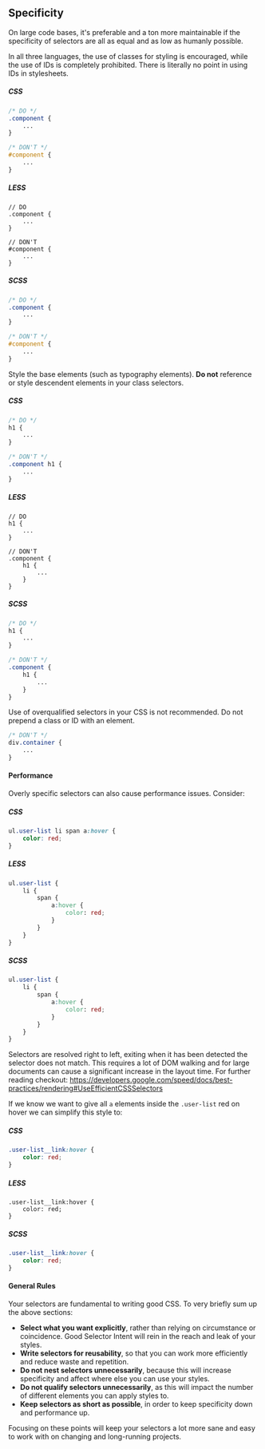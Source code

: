 ## Specificity

On large code bases, it's preferable and a ton more maintainable if the specificity of selectors are all as equal and
as low as humanly possible.

In all three languages, the use of classes for styling is encouraged, while the use of IDs is completely prohibited. There is literally no point in using IDs in stylesheets.

<!-- --lang-ex -->

##### CSS

```css
/* DO */
.component {
    ...
}

/* DON'T */
#component {
    ...
}
```

##### LESS

```less
// DO
.component {
    ...
}

// DON'T
#component {
    ...
}
```

##### SCSS

```css
/* DO */
.component {
    ...
}

/* DON'T */
#component {
    ...
}
```
<!-- --lang-ex-end -->

Style the base elements (such as typography elements). **Do not** reference or style descendent elements in your class
selectors.

<!-- --lang-ex -->

##### CSS

```css
/* DO */
h1 {
    ...
}

/* DON'T */
.component h1 {
    ...
}
```

##### LESS

```less
// DO
h1 {
    ...
}

// DON'T
.component {
    h1 {
        ...
    }
}
```

##### SCSS

```css
/* DO */
h1 {
    ...
}

/* DON'T */
.component {
    h1 {
        ...
    }
}
```

<!-- --lang-ex-end -->


Use of overqualified selectors in your CSS is not recommended. Do not prepend a class or ID with an element.

```css
/* DON'T */
div.container {
    ...
}
```

#### Performance

Overly specific selectors can also cause performance issues. Consider:

<!-- --lang-ex -->

##### CSS

```css
ul.user-list li span a:hover {
    color: red;
}
```

##### LESS

```css
ul.user-list {
    li {
        span {
            a:hover {
                color: red;
            }
        }
    }
}
```

##### SCSS

```css
ul.user-list {
    li {
        span {
            a:hover {
                color: red;
            }
        }
    }
}
```

<!-- --lang-ex-end -->

Selectors are resolved right to left, exiting when it has been detected the selector does not match. This requires a lot
of DOM walking and for large documents can cause a significant increase in the layout time. For further reading checkout:
https://developers.google.com/speed/docs/best-practices/rendering#UseEfficientCSSSelectors

If we know we want to give all `a` elements inside the `.user-list` red on hover we can simplify this style to:

<!-- --lang-ex -->

##### CSS

```css
.user-list__link:hover {
    color: red;
}
```

##### LESS

```less
.user-list__link:hover {
    color: red;
}
```

##### SCSS

```css
.user-list__link:hover {
    color: red;
}
```

<!-- --lang-ex-end -->

#### General Rules

Your selectors are fundamental to writing good CSS. To very briefly sum up the above sections:

* **Select what you want explicitly**, rather than relying on circumstance or coincidence. Good Selector Intent will rein in the reach and leak of your styles.
* **Write selectors for reusability**, so that you can work more efficiently and reduce waste and repetition.
* **Do not nest selectors unnecessarily**, because this will increase specificity and affect where else you can use your styles.
* **Do not qualify selectors unnecessarily**, as this will impact the number of different elements you can apply styles to.
* **Keep selectors as short as possible**, in order to keep specificity down and performance up.

Focusing on these points will keep your selectors a lot more sane and easy to work with on changing and long-running projects.
